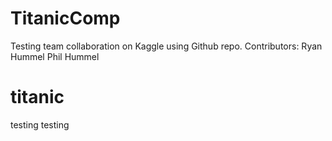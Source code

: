 # TitanicComp

Testing team collaboration on Kaggle using Github repo.
Contributors:  Ryan Hummel
               Phil Hummel
# titanic

testing testing
